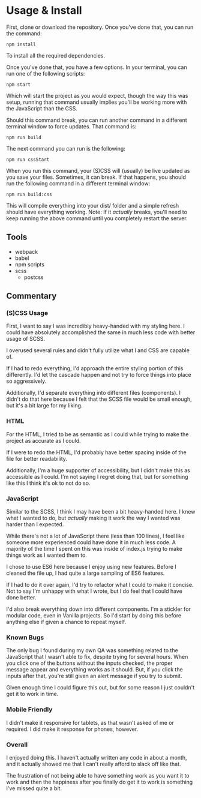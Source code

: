 # Usage & Install

First, clone or download the repository. Once you've done that, you can run the command:

```
npm install
```

To install all the required dependencies.

Once you've done that, you have a few options. In your terminal, you can run one of the following scripts:

```
npm start
```

Which will start the project as you would expect, though the way this was setup, running that command usually implies you'll be working more with the JavaScript than the CSS.

Should this command break, you can run another command in a different terminal window to force updates. That command is:

```
npm run build
```

The next command you can run is the following:

```
npm run cssStart
```

When you run this command, your (S)CSS will (usually) be live updated as you save your files. Sometimes, it can break. If that happens, you should run the following command in a different terminal window:

```
npm run build:css
```

This will compile everything into your dist/ folder and a simple refresh should have everything working. Note: If it _actually_ breaks, you'll need to keep running the above command until you completely restart the server.

## Tools

- webpack
- babel
- npm scripts
- scss
  - postcss

## Commentary

### (S)CSS Usage

First, I want to say I was incredibly heavy-handed with my styling here. I could have absolutely accomplished the same in much less code with better usage of SCSS.

I overused several rules and didn't fully utilize what I and CSS are capable of.

If I had to redo everything, I'd approach the entire styling portion of this differently. I'd let the cascade happen and not try to force things into place so aggressively.

Additionally, I'd separate everything into different files (components). I didn't do that here because I felt that the SCSS file would be small enough, but it's a bit large for my liking.

### HTML

For the HTML, I tried to be as semantic as I could while trying to make the project as accurate as I could.

If I were to redo the HTML, I'd probably have better spacing inside of the file for better readability.

Additionally, I'm a huge supporter of accessibility, but I didn't make this as accessible as I could. I'm not saying I regret doing that, but for something like this I think it's ok to not do so.

### JavaScript

Similar to the SCSS, I think I may have been a bit heavy-handed here. I knew what I wanted to do, but _actually_ making it work the way I wanted was harder than I expected.

While there's not a lot of JavaScript there (less than 100 lines), I feel like someone more experienced could have done it in much less code. A majority of the time I spent on this was inside of index.js trying to make things work as I wanted them to.

I chose to use ES6 here because I enjoy using new features. Before I cleaned the file up, I had quite a large sampling of ES6 features.

If I had to do it over again, I'd try to refactor what I could to make it concise. Not to say I'm unhappy with what I wrote, but I do feel that I could have done better.

I'd also break everything down into different components. I'm a stickler for modular code, even in Vanilla projects. So I'd start by doing this before anything else if given a chance to repeat myself.

### Known Bugs

The only bug I found during my own QA was something related to the JavaScript that I wasn't able to fix, despite trying for several hours. When you click one of the buttons without the inputs checked, the proper message appear and everything works as it should. But, if you click the inputs after that, you're still given an alert message if you try to submit.

Given enough time I could figure this out, but for some reason I just couldn't get it to work in time.

### Mobile Friendly

I didn't make it responsive for tablets, as that wasn't asked of me or required. I did make it response for phones, however.

### Overall

I enjoyed doing this. I haven't actually written any code in about a month, and it actually showed me that I can't really afford to slack off like that.

The frustration of not being able to have something work as you want it to work and then the happiness after you finally do get it to work is something I've missed quite a bit.
